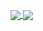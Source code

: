 <a href="https://github.com/anuraghazra/github-readme-stats"> <img align="center" src="https://github-readme-stats.vercel.app/api/top-langs/?username=D3r3k23&count_private=true&title_color=ffffff&text_color=c9cacc&icon_color=2bbc8a&bg_color=1c1c20" /> </a>
<a href="https://github.com/anuraghazra/github-readme-stats"> <img align="center" src="https://github-readme-stats.vercel.app/api/?username=D3r3k23&count_private=true&title_color=ffffff&text_color=c9cacc&icon_color=2bbc8a&bg_color=1c1c20" /> </a>
